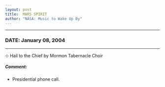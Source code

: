```yaml
---
layout: post
title:  MARS SPIRIT
author: "NASA: Music to Wake Up By"
---
```


----
### DATE: January 08, 2004
----
⊹ Hail to the Chief by Mormon Tabernacle Choir

##### Comment:
* Presidential phone call.
